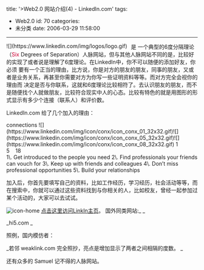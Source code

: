 title: '>Web2.0 网站介绍(4) - LinkedIn.com'
tags:
  - Web2.0
id: 70
categories:
  - 未分类
date: 2006-03-29 11:58:00
---

><!-- keep -->
<div style="float: left; margin-right: 10px">![](https://www.linkedin.com/img/logos/logo.gif)</div>
是 一个典型的6度分隔理论（<font size="-1"></font><font color="#cc0033">Six</font> Degrees of Separation）人脉网站，但与其他人脉网站不同的是，比较好的实现了或者说是理解了6度理论。在LinkedIn中，你不可以随便的添加好友，你 必须 要有一个正当的理由，比方说，你是对方的朋友的朋友，同事的朋友，又或者是业务关系，再甚至你需要对方为你写一些证明资料等等。而对方完全会视你的理由而 决定是否与你联系，这就和6度理论比较相符了。去认识朋友的朋友，而不是随便找个人就做朋友，比较符合现实中人的心态。比较有特色的就是用图形的形式显示有多少个连接（联系人）和评价数。

LinkedIn.com 给了几个加入的理由：
<div class="alt" style="float: right; margin-right: 20px">connections
![](https://www.linkedin.com/img/icon/conx/icon_conx_01_32x32.gif)![](https://www.linkedin.com/img/icon/conx/icon_conx_05_32x32.gif)![](https://www.linkedin.com/img/icon/conx/icon_conx_08_32x32.gif)
1         5    18</div>
1\. Get introduced to the people you need
2\. Find professionals your friends can vouch for
3\. Keep up with friends and colleagues
4\. Don’t miss professional opportunities
5\. Build your relationships

加入后，你首先要填写自己的资料，比如工作经历，学习经历，社会活动等等，而在搜索中，你就可以通过这些资料找到与你相关的人，比如校友，曾经一起参加过某个活动的，大家可以去试试。

![icon-home](http://www.samuelchen.net/blog/wp-content/uploads/2006/03/home.gif "icon-home") [点击这里访问LinkIn主页](https://www.linkedin.com)。
国外同类网站:_ _

_hi5.com _

照例，国内模仿者：

_若邻 weaklink.com 完全照抄，亮点是增加显示了两者之间相隔的度数。
_

还有众多的 Samuel 记不得的人脉网站。